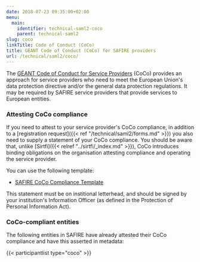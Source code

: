 ```yaml
---
date: 2018-07-23 09:35:00+02:00
menu:
  main:
    identifier: technical-saml2-coco
    parent: technical-saml2
slug: coco
linkTitle: Code of Conduct (CoCo)
title: GÉANT Code of Conduct (CoCo) for SAFIRE providers
url: /technical/saml2/coco/
---
```


The [GÉANT Code of Conduct for Service Providers](https://wiki.refeds.org/display/CODE/Code+of+Conduct+for+Service+Providers) (CoCo) provides an approach for service providers who need to meet the European Union's data protection directive and/or the general data protection regulations. It may be required by SAFIRE service providers that provide services to European entities.

### Attesting CoCo compliance

If you need to attest to your service provider's CoCo compliance, in addition to a [registration request]({{< ref "/technical/saml2/forms.md" >}}) you also need to supply a statement of your CoCo compliance. You should be aware that, unlike [Sirtfi]({{< relref "../sirtfi/_index.md" >}}), CoCo introduces binding obligations on the organisation attesting compliance and operating the service provider.

You can use the following template:

  * [SAFIRE CoCo Compliance Template](./SAFIRE-CoCo-Compliance-Template.docx)

This statement must be on institional letterhead, and should be signed by your institution's Information Officer (as defined in the Protection of Personal Information Act).

### CoCo-compliant entities

The following entities in SAFIRE have already attested their CoCo compliance and have this asserted in metadata:

{{< participantlist type="coco" >}}

